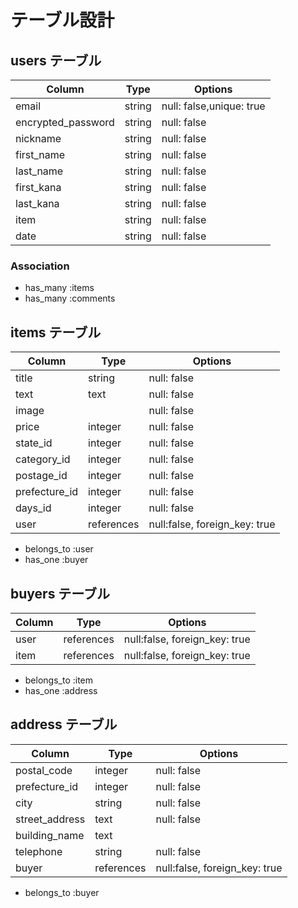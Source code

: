 # テーブル設計

## users テーブル

| Column   | Type   | Options     |
| -------- | ------ | ----------- |
| email    | string |null: false,unique: true  |
| encrypted_password| string | null: false |
|nickname  | string | null: false |
|first_name| string | null: false |
|last_name | string | null: false |
|first_kana| string | null: false |
|last_kana | string | null: false |
| item     | string | null: false |
| date     | string | null: false |


### Association

- has_many :items
- has_many :comments

## items テーブル

| Column    | Type       | Options     |
| ------    | ---------- | ----------- |
| title     | string     | null: false |
| text      | text       | null: false |
| image     |            | null: false |
| price     | integer    | null: false |
| state_id  | integer    | null: false |
|category_id| integer    | null: false |
| postage_id| integer    | null: false |
|prefecture_id | integer | null: false |
| days_id   | integer    | null: false |
| user      | references | null:false, foreign_key: true |

- belongs_to :user
- has_one :buyer

 ## buyers テーブル

| Column    | Type       | Options     |
| ------    | ---------- | ----------- |
| user      | references | null:false, foreign_key: true |
| item      | references | null:false, foreign_key: true |

- belongs_to :item
- has_one :address

## address テーブル

| Column       | Type       | Options     |
| ---------    | ---------- | ----------- |
|postal_code   | integer    | null: false |
|prefecture_id | integer    | null: false |
| city         | string     | null: false |
|street_address| text       | null: false |
|building_name | text       |             |
|telephone     | string     | null: false |
| buyer     | references | null:false, foreign_key: true |

- belongs_to :buyer